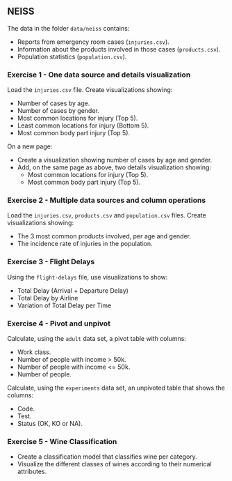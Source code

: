 ## NEISS
The data in the folder `data/neiss` contains:

- Reports from emergency room cases (`injuries.csv`).
- Information about the products involved in those cases (`products.csv`).
- Population statistics (`population.csv`). 

### Exercise 1 - One data source and details visualization
Load the `injuries.csv` file. Create visualizations showing:
- Number of cases by age.
- Number of cases by gender.
- Most common locations for injury (Top 5).
- Least common locations for injury (Bottom 5).
- Most common body part injury (Top 5).

On a new page:
- Create a visualization showing number of cases by age and gender.
- Add, on the same page as above, two details visualization showing:
	- Most common locations for injury (Top 5).
	- Most common body part injury (Top 5).
	
### Exercise 2 - Multiple data sources and column operations	
Load the `injuries.csv`, `products.csv` and `population.csv` files. Create visualizations showing:
- The 3 most common products involved, per age and gender.
- The incidence rate of injuries in the population.

### Exercise 3 - Flight Delays
Using the `flight-delays` file, use visualizations to show:
- Total Delay (Arrival + Departure Delay)
- Total Delay by Airline
- Variation of Total Delay per Time	
	
### Exercise 4 - Pivot and unpivot
Calculate, using the `adult` data set, a pivot table with columns:
- Work class.
- Number of people with income > 50k.
- Number of people with income <= 50k.
- Number of people.

Calculate, using the `experiments` data set, an unpivoted table that shows the columns:
- Code.
- Test.
- Status (OK, KO or NA).

### Exercise 5 - Wine Classification
- Create a classification model that classifies wine per category.
- Visualize the different classes of wines according to their numerical attributes.















	
